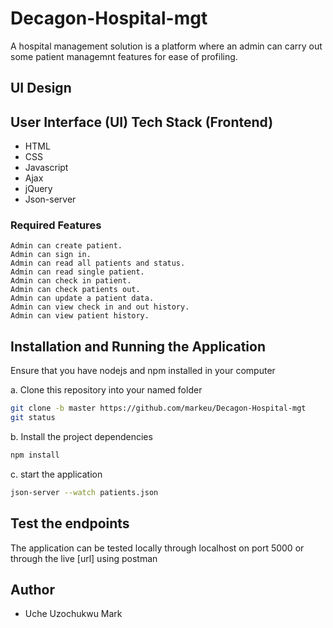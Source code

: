 # Decagon-Hospital-mgt

A hospital management solution is a platform where an admin can carry out some patient managemnt features for ease of profiling.


## UI Design

## User Interface (UI) Tech Stack (Frontend)

* HTML
* CSS
* Javascript
* Ajax
* jQuery
* Json-server

### Required Features

```
Admin can create patient.
Admin can sign in.
Admin can read all patients and status.
Admin can read single patient.
Admin can check in patient.
Admin can check patients out.
Admin can update a patient data.
Admin can view check in and out history.
Admin can view patient history.

```


## Installation and Running the Application

Ensure that you have nodejs and npm installed in your computer

a. Clone this repository into your named folder

```bash
git clone -b master https://github.com/markeu/Decagon-Hospital-mgt
git status
```

b. Install the project dependencies

```bash
npm install
```

c. start the application

```bash
json-server --watch patients.json
```


## Test the endpoints

The application can be tested locally through localhost on port 5000 or through the live [url] using postman


## Author

* Uche Uzochukwu Mark
